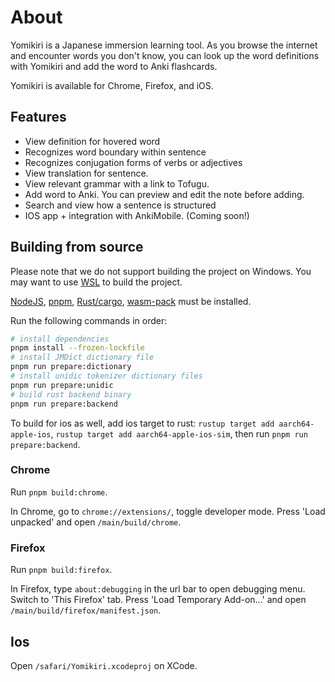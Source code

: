 # About

Yomikiri is a Japanese immersion learning tool. As you browse the internet and encounter words you don't know, you can look up the word definitions with Yomikiri and add the word to Anki flashcards.

Yomikiri is available for Chrome, Firefox, and iOS.

## Features
- View definition for hovered word
- Recognizes word boundary within sentence
- Recognizes conjugation forms of verbs or adjectives
- View translation for sentence.
- View relevant grammar with a link to Tofugu.
- Add word to Anki. You can preview and edit the note before adding.
- Search and view how a sentence is structured
- IOS app + integration with AnkiMobile. (Coming soon!)

## Building from source

Please note that we do not support building the project on Windows. You may want to use [WSL](https://learn.microsoft.com/en-us/windows/wsl/install) to build the project.

[NodeJS](https://nodejs.org/en/download), [pnpm](https://pnpm.io/installation), [Rust/cargo](https://www.rust-lang.org/tools/install), [wasm-pack](https://rustwasm.github.io/wasm-pack/installer/) must be installed.

Run the following commands in order:
```sh
# install dependencies
pnpm install --frozen-lockfile
# install JMDict dictionary file
pnpm run prepare:dictionary
# install unidic tokenizer dictionary files
pnpm run prepare:unidic
# build rust backend binary
pnpm run prepare:backend
```

To build for ios as well, add ios target to rust: 
`rustup target add aarch64-apple-ios`, `rustup target add aarch64-apple-ios-sim`,
then run `pnpm run prepare:backend`.

### Chrome

Run `pnpm build:chrome`.

In Chrome, go to `chrome://extensions/`, toggle developer mode. Press 'Load unpacked' and open `/main/build/chrome`.

### Firefox

Run `pnpm build:firefox`.

In Firefox, type `about:debugging` in the url bar to open debugging menu. Switch to 'This Firefox' tab. 
Press 'Load Temporary Add-on...' and open `/main/build/firefox/manifest.json`.

## Ios

Open `/safari/Yomikiri.xcodeproj` on XCode.